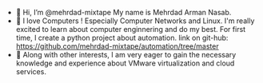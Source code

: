 - 👋 Hi, I’m @mehrdad-mixtape
My name is  Mehrdad Arman Nasab.
- 💞️ I love Computers ! Especially Computer Networks and Linux.
I'm really excited to learn about computer enginnering and do my best.
For first time, I create a python project about automation.
link on git-hub:
https://github.com/mehrdad-mixtape/automation/tree/master
- 🌱 Along with other interests, I am very eager to gain the necessary knowledge and experience about VMware virtualization
and cloud services.
<!---
mehrdad-mixtape/mehrdad-mixtape is a ✨ special ✨ repository because its `README.md` (this file) appears on your GitHub profile.
You can click the Preview link to take a look at your changes.
--->

